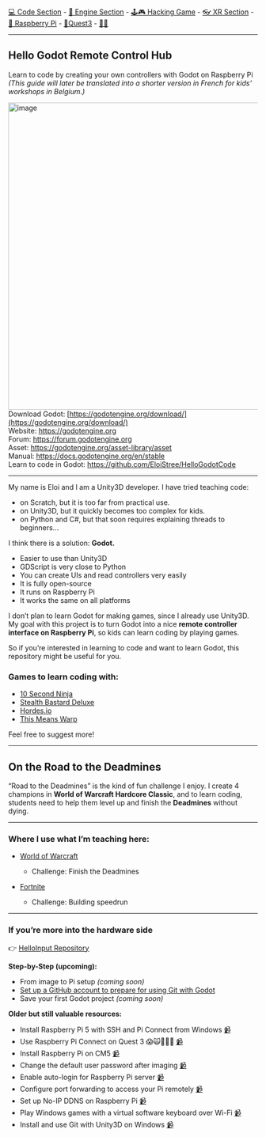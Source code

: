 [💻 Code Section](https://github.com/EloiStree/HelloGodotCode) - [🚂 Engine Section](https://github.com/EloiStree/HelloGodotEngineKeyword) - [🕹️🎮 Hacking Game](https://github.com/EloiStree/HelloGodotRemoteControlHub) - [👓 XR Section](https://github.com/EloiStree/HelloGodotXR)  - [🍓 Raspberry Pi](https://github.com/EloiStree/HelloRaspberryPi) - [🥽Quest3](https://github.com/EloiStree/HelloQuest3) - [🍺🍻](https://buymeacoffee.com/apintio)

------------------------------

## Hello Godot Remote Control Hub

Learn to code by creating your own controllers with Godot on Raspberry Pi  
*(This guide will later be translated into a shorter version in French for kids’ workshops in Belgium.)*  

[<img width="1267" height="621" alt="image" src="https://github.com/user-attachments/assets/50063677-d892-49d2-bd49-53b814a6ecb2" />](https://godotengine.org/download/windows)
Download Godot: [https://godotengine.org/download/](https://godotengine.org/download/)  
Website: https://godotengine.org    
Forum: https://forum.godotengine.org      
Asset: https://godotengine.org/asset-library/asset    
Manual: https://docs.godotengine.org/en/stable      
Learn to code in Godot: https://github.com/EloiStree/HelloGodotCode  


-----------------------

My name is Eloi and I am a Unity3D developer.
I have tried teaching code:

* on Scratch, but it is too far from practical use.
* on Unity3D, but it quickly becomes too complex for kids.
* on Python and C#, but that soon requires explaining threads to beginners...

I think there is a solution: **Godot.**

* Easier to use than Unity3D
* GDScript is very close to Python
* You can create UIs and read controllers very easily
* It is fully open-source
* It runs on Raspberry Pi
* It works the same on all platforms

I don’t plan to learn Godot for making games, since I already use Unity3D.
My goal with this project is to turn Godot into a nice **remote controller interface on Raspberry Pi**, so kids can learn coding by playing games.

So if you’re interested in learning to code and want to learn Godot,
this repository might be useful for you.



### Games to learn coding with:

* [10 Second Ninja](https://store.steampowered.com/app/271670/10_Second_Ninja/?l=french)
* [Stealth Bastard Deluxe](https://store.steampowered.com/app/209190/Stealth_Bastard_Deluxe/)
* [Hordes.io](https://hordes.io/)
* [This Means Warp](https://store.steampowered.com/app/1269300/This_Means_Warp/)

Feel free to suggest more!

---

## On the Road to the Deadmines

“Road to the Deadmines” is the kind of fun challenge I enjoy.
I create 4 champions in **World of Warcraft Hardcore Classic**,
and to learn coding, students need to help them level up and finish the **Deadmines** without dying.

---

### Where I use what I’m teaching here:

* [World of Warcraft](https://worldofwarcraft.blizzard.com/fr-fr/)

  * Challenge: Finish the Deadmines
* [Fortnite](https://www.fortnite.com/?lang=fr)

  * Challenge: Building speedrun

---

### If you’re more into the hardware side

👉 [HelloInput Repository](https://github.com/EloiStree/HelloInput)



**Step-by-Step (upcoming):**

* From image to Pi setup *(coming soon)*
* [Set up a GitHub account to prepare for using Git with Godot](https://youtu.be/G3r14cnzGnw)
* Save your first Godot project *(coming soon)*

**Older but still valuable resources:**

* Install Raspberry Pi 5 with SSH and Pi Connect from Windows [📹](https://youtu.be/mn3I5Xw9chY)
* Use Raspberry Pi Connect on Quest 3 😱🙀🧙‍♂️🍺 [📹](https://youtu.be/UNRGSQ8Qkh8)
* Install Raspberry Pi on CM5 [📹](https://youtu.be/OHMu-tviMPI)
* Change the default user password after imaging [📹](https://youtu.be/I5--TX_WUnc)
* Enable auto-login for Raspberry Pi server [📹](https://youtu.be/ZraGtXev20E)
* Configure port forwarding to access your Pi remotely [📹](https://youtu.be/dMZApM_3itA)
* Set up No-IP DDNS on Raspberry Pi [📹](https://youtu.be/5HPETLGnmHw)
* Play Windows games with a virtual software keyboard over Wi-Fi [📹](https://youtu.be/X0UA4ckn2ws)
* Install and use Git with Unity3D on Windows [📹](https://youtu.be/4gCYIreHr5k)




